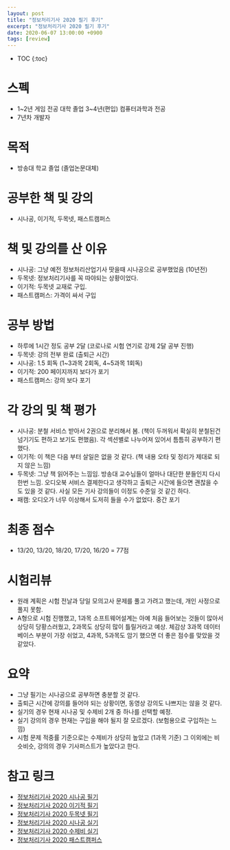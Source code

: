 ```yaml
---
layout: post
title: "정보처리기사 2020 필기 후기"
excerpt: "정보처리기사 2020 필기 후기"
date: 2020-06-07 13:00:00 +0900
tags: [review]
---
```

* TOC
{:toc}

# 스펙

- 1~2년 게임 전공 대학 졸업 3~4년(편입) 컴퓨터과학과 전공
- 7년차 개발자

# 목적

- 방송대 학교 졸업 (졸업논문대체)

# 공부한 책 및 강의

- 시나공, 이기적, 두목넷, 패스트캠퍼스

# 책 및 강의를 산 이유

- 시나공: 그냥 예전 정보처리산업기사 땃을때 시나공으로 공부했었음 (10년전)
- 두목넷: 정보처리기사를 꼭 따야되는 상황이었다.
- 이기적: 두목넷 교재로 구입.
- 패스트캠퍼스: 가격이 싸서 구입

# 공부 방법

- 하루에 1시간 정도 공부 2달 (코로나로 시험 연기로 강제 2달 공부 진행)
- 두목넷: 강의 전부 완료 (출퇴근 시간)
- 시나공: 1.5 회독 (1~3과목 2회독, 4~5과목 1회독)
- 이기적: 200 페이지까지 보다가 포기
- 패스트캠퍼스: 강의 보다 포기

# 각 강의 및 책 평가

- 시나공: 분철 서비스 받아서 2권으로 분리해서 봄. (책이 두꺼워서 확실히 분철된건 넘기기도 편하고 보기도 편했음). 각 섹션별로 나누어져 있어서 틈틈히 공부하기 편했다.
- 이기적: 이 책은 다음 부터 살일은 없을 것 같다. (책 내용 오타 및 정리가 제대로 되지 않은 느낌)
- 두목넷: 그냥 책 읽어주는 느낌임. 방송대 교수님들이 얼마나 대단한 분들인지 다시 한번 느낌.   오디오북 서비스 결제한다고 생각하고 출퇴근 시간에 들으면 괜찮을 수도 있을 것 같다. 사실 모든 기사 강의들이 이정도 수준일 것 같긴 하다.
- 패캠: 오디오가 너무 이상해서 도저히 들을 수가 없었다. 중간 포기

# 최종 점수

- 13/20, 13/20, 18/20, 17/20, 16/20 = 77점

# 시험리뷰

- 원래 계획은 시험 전날과 당일 모의고사 문제를 풀고 가려고 했는데, 개인 사정으로 풀지 못함.
- A형으로 시험 진행했고, 1과목 소프트웨어설계는 아예 처음 들어보는 것들이 많아서 상당히 당황스러웠고, 2과목도 상당히 많이 틀릴거라고 예상. 체감상 3과목 데이터베이스 부분이 가장 쉬었고, 4과목, 5과목도 암기 했으면 더 좋은 점수를 맞았을 것 같았다.

# 요약

- 그냥 필기는 시나공으로 공부하면 충분할 것 같다.
- 출퇴근 시간에 강의를 들어야 되는 상황이면, 동영상 강의도 나쁘지는 않을 것 같다.
- 실기의 경우 현재 시나공 및 수제비 2개 중 하나를 선택할 예정.
- 실기 강의의 경우 현재는 구입을 해야 될지 잘 모르겠다. (보험용으로 구입하는 느낌)
- 시험 문제 적중률 기준으로는 수제비가 상당히 높았고 (1과목 기준) 그 이외에는 비슷비슷, 강의의 경우 기사퍼스트가 높았다고 한다.

# 참고 링크

- [정보처리기사 2020 시나공 필기](http://www.yes24.com/Product/Goods/82838724?scode=032&OzSrank=1)
- [정보처리기사 2020 이기적 필기](http://www.yes24.com/Product/Goods/86160726?scode=032&OzSrank=3)
- [정보처리기사 2020 두목넷 필기](https://www.dumok.net/shop/item.php?it_id=c921017)
- [정보처리기사 2020 시나공 실기](http://www.yes24.com/Product/Goods/87576058?scode=032&OzSrank=2)
- [정보처리기사 2020 수제비 실기](http://www.yes24.com/Product/Goods/89664237?scode=032&OzSrank=7)
- [정보처리기사 2020 패스트캠퍼스](https://www.fastcampus.co.kr/pages/7)